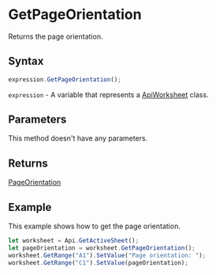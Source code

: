 # GetPageOrientation

Returns the page orientation.

## Syntax

```javascript
expression.GetPageOrientation();
```

`expression` - A variable that represents a [ApiWorksheet](../ApiWorksheet.md) class.

## Parameters

This method doesn't have any parameters.

## Returns

[PageOrientation](../../Enumeration/PageOrientation.md)

## Example

This example shows how to get the page orientation.

```javascript editor-xlsx
let worksheet = Api.GetActiveSheet();
let pageOrientation = worksheet.GetPageOrientation();
worksheet.GetRange("A1").SetValue("Page orientation: ");
worksheet.GetRange("C1").SetValue(pageOrientation);
```
